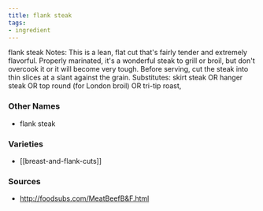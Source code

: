 ```yaml
---
title: flank steak
tags:
- ingredient
---
```

flank steak Notes: This is a lean, flat cut that's fairly tender and extremely flavorful. Properly marinated, it's a wonderful steak to grill or broil, but don't overcook it or it will become very tough. Before serving, cut the steak into thin slices at a slant against the grain. Substitutes: skirt steak OR hanger steak OR top round (for London broil) OR tri-tip roast,

### Other Names

* flank steak

### Varieties

* [[breast-and-flank-cuts]]

### Sources
* http://foodsubs.com/MeatBeefB&F.html
